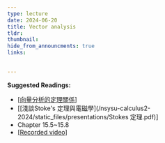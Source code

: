 ```yaml
---
type: lecture
date: 2024-06-20
title: Vector analysis
tldr: 
thumbnail: 
hide_from_announcments: true
links: 

      
---
```

**Suggested Readings:**
- [[向量分析的定理關係](/nsysu-calculus2-2024/static_files/presentations/微積分五講2.pdf)]
- [[淺談Stoke's 定理與電磁學](/nsysu-calculus2-2024/static_files/presentations/Stokes 定理.pdf)]
- Chapter 15.5~15.8
- [[Recorded video]](https://www.youtube.com/playlist?list=PLHNZtBNWQ-87wAoaRGcEzgL2EjtwXQxYV)

